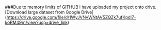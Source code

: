 ###Due to memory limits of GITHUB I have uploaded my project onto drive.
[Download large dataset from Google Drive] (https://drive.google.com/file/d/1WyJVNvWNtAV5ZQZk7ufKpdI7-koRM49m/view?usp=drive_link)
